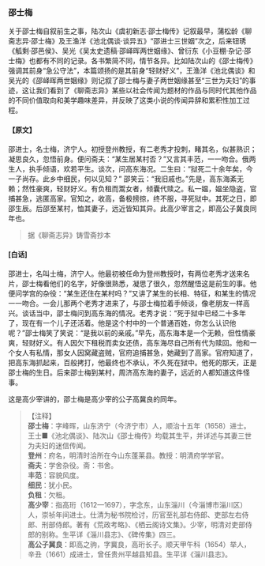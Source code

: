 <script type="text/javascript">
    var head = document.getElementsByTagName('head')[0];
    cssURL = '/public/liao.css';
    linkTag = document.createElement('link');
    linkTag.href = cssURL;
    linkTag.setAttribute('type','text/css');
    linkTag.setAttribute('rel','stylesheet');
    head.appendChild(linkTag);
</script>
### 邵士梅

关于邵士梅自叙前生之事，陆次山《虞初新志·邵士梅传》记叙最早，蒲松龄《聊斋志异·邵士梅》及王渔洋《池北偶谈·谈异五》“邵进士三世姻”次之，后来钮琇《觚剩·邵邑侯》、吴光《吴太史遗稿·邵峄晖两世姻缘》、曾衍东《小豆棚·杂记·邵士梅》也都有不同的记录。各书繁简不同，情节各异。比如陆次山的《邵士梅传》强调其前身“急公守法”，本篇颂扬的是其前身“轻财好义”，王渔洋《池北偶谈》和吴光的《邵峄晖两世姻缘》则记叙了邵士梅与妻子两世姻缘甚至“三世为夫妇”的事迹，这让我们看到了《聊斋志异》某些以社会传闻为题材的作品与同时代其他作品的不同价值取向和美学趣味差异，并反映了这类小说的传闻异辞和累积性加工过程。

#### 【原文】
<section>
邵进士，名士梅，济宁人。初授登州教授，有二老秀才投刺，睹其名，似甚熟识；凝思良久，忽悟前身。便问斋夫：“某生居某村否？”又言其丰范，一一吻合。俄两生人，执手倾语，欢若平生。谈次，问高东海况。二生曰：“狱死二十余年矣，今一子尚存。此乡中细民，何以见知？”
邵笑云：“我旧戚也。”先是，高东海紊无赖；然性豪爽，轻财好义。有负租而鬻女者，倾囊代赎之。私一媪，媪坐隐盗，官捕甚急，逃匿高家。官知之，收高，备极搒掠，终不服，寻死狱中。其死之日，即邵生辰。后邵至某村，恤其妻子，远近皆知其异。此高少宰言之，即高公子冀良同年也。

</section>

> 据《聊斋志异》铸雪斋抄本

#### [白话]
<aside>

邵进士，名叫士梅，济宁人。他最初被任命为登州教授时，有两位老秀才送来名片，邵士梅看他们的名字，好像很熟悉，凝思了很久，忽然醒悟这是前生的事。他便问学宫的杂役：“某生还住在某村吗？”又讲了某生的长相、特征，和某生的情况一一吻合。一会儿那两个老秀才进来了，与邵士梅拉着手倾谈，像老朋友一样高兴。谈话当中，邵士梅问到高东海的情况。老秀才说：“死于狱中已经二十多年了，现在有一个儿子还活着。他是这个村中的一个普通百姓，你怎么认识他呢？”邵士梅笑了笑说：“是我以前的亲戚。”早先，高东海本是一个无赖，但性情豪爽，轻财好义。有人因欠下租税而卖女还债，高东海尽自己所有代为赎回。他和一个女人有私情，那女人因窝藏盗贼，官府追捕甚急，她藏到了高家。官府知道了，把高东海抓起来，百般拷打，他最终也不承认，不久死在狱中。他死的那天，正是邵士梅的生日。后来邵士梅到某村，周济高东海的妻子，远近的人都知道这件怪事。

这是高少宰讲的，邵士梅是高少宰的公子高冀良的同年。

</aside>

> 【注释】  
<b>邵士梅</b>：字峰晖，山东济宁（今济宁市）人，顺治十五年（1658）进士。王士■《池北偶谈》、陆次山《邵士梅传》均载其生平，并详述与其妻三世为夫妇的迷信传闻。  
<b>登州</b>：府名，明清时洽所在今山东蓬莱县。教授：明清府学学官。  
<b>斋夫</b>：学舍杂役。斋：书舍。  
<b>丰范</b>：容貌风度。  
<b>细民</b>：犹小民。  
<b>负租</b>：欠租。  
<b>高少宰</b>：指高珩（1612—1697），字念东，山东淄川（今淄博市淄川区）人，崇祯年间进士。仕清为秘书院检讨，历官至礼部右侍郎、吏部左右侍郎、刑部侍郎。著有《荒政考略》、《栖云阁诗文集》。少宰，明清对吏部侍郎的别称。生平详《淄川县志》、《碑传集》四三。  
<b>高公子冀良</b>：即高之驹，字冀良，高珩长子。顺天甲午科（1654）举人，辛丑（1661）成进士，曾任贵州平越县知县。生平详《淄川县志》。  
